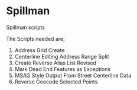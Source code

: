 # Spillman
Spillman scripts

The Scripts needed are;
1. Address Grid Create
2. Centerline Editing Address Range Split
3. Create Reverse Alias List Revised
4. Mark Dead End Features as Exceptions
5. MSAG Style Output From Street Centerline Data
6. Reverse Geocode Selected Points
